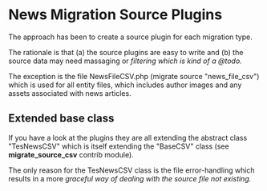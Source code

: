 # News Migration Source Plugins

The approach has been to create a source plugin for each migration type. 

The rationale is that (a) the source plugins are easy to write and (b) the source data may need massaging or *filtering which is kind of a @todo.*

The exception is the file NewsFileCSV.php (migrate source "news_file_csv") which is used for all entity files, which includes author images and any assets associated with news articles.

## Extended base class

If you have a look at the plugins they are all extending the abstract class "TesNewsCSV" which is itself extending the "BaseCSV" class (see **migrate_source_csv** contrib module).

The only reason for the TesNewsCSV class is the file error-handling which results in a more *graceful way of dealing with the source file not existing.*


 